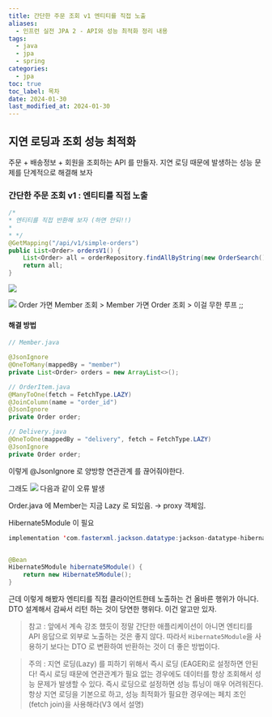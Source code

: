 ```yaml
---
title: 간단한 주문 조회 v1 엔티티를 직접 노출
aliases:
  - 인프런 실전 JPA 2 - API와 성능 최적화 정리 내용
tags:
  - java
  - jpa
  - spring
categories:
  - jpa
toc: true
toc_label: 목차
date: 2024-01-30
last_modified_at: 2024-01-30
---
```

## 지연 로딩과 조회 성능 최적화

주문 + 배송정보 + 회원을 조회하는 API 를 만들자.
지연 로딩 때문에 발생하는 성능 문제를 단계적으로 해결해 보자

### 간단한 주문 조회 v1 : 엔티티를 직접 노출


```java
/*  
* 엔티티를 직접 반환해 보자 (하면 안되!!)  
*  
* */  
@GetMapping("/api/v1/simple-orders")  
public List<Order> ordersV1() {  
    List<Order> all = orderRepository.findAllByString(new OrderSearch());  
    return all;  
}

```
![](https://i.imgur.com/tiGUtnl.png)

![](https://i.imgur.com/x2DRhjQ.png)
Order 가면 Member 조회 > Member 가면 Order 조회 > 이걸 무한 루프 ;;


#### 해결 방법

```java
// Member.java

@JsonIgnore  
@OneToMany(mappedBy = "member")  
private List<Order> orders = new ArrayList<>();

// OrderItem.java
@ManyToOne(fetch = FetchType.LAZY)  
@JoinColumn(name = "order_id")  
@JsonIgnore  
private Order order;

// Delivery.java
@OneToOne(mappedBy = "delivery", fetch = FetchType.LAZY)  
@JsonIgnore  
private Order order;
```

이렇게 @JsonIgnore 로 양방향 연관관계 를 끊어줘야한다.

그래도 
![](https://i.imgur.com/tO68GJT.png)
다음과 같이 오류 발생

Order.java 에 Member는 지금 Lazy 로 되있음. → proxy 객체임.

Hibernate5Module 이 필요


```java
implementation 'com.fasterxml.jackson.datatype:jackson-datatype-hibernate5'


@Bean  
Hibernate5Module hibernate5Module() {  
    return new Hibernate5Module();  
}
```

근데 이렇게 해봤자 엔티티를 직접 클라이언트한테 노출하는 건 올바른 행위가 아니다.
DTO 설계해서 감싸서 리턴 하는 것이 당연한 행위다.
이건 알고만 있자.

> 참고 : 앞에서 계속 강조 했듯이 정말 간단한 애플리케이션이 아니면 엔티티를 API 응답으로 외부로 노출하는 것은 좋지 않다. 따라서 `Hibernate5Module`을 사용하기 보다는 DTO 로 변환하여 반환하는 것이 더 좋은 방법이다.

> 주의 : 지연 로딩(Lazy) 를 피하기 위해서 즉시 로딩 (EAGER)로 설정하면 안된다! 즉시 로딩 때문에 연관관계가 필요 없는 경우에도 데이터를 항상 조회해서 성능 문제가 발생할 수 있다. 즉시 로딩으로 설정하면 성능 튜닝이 매우 어려워진다.
> 항상 지연 로딩을 기본으로 하고, 성능 최적화가 필요한 경우에는 페치 조인(fetch join)을 사용해라(V3 에서 설명)

